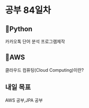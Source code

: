 <h1>공부 84일차</h1>



<h2>📌Python</h2>
카카오톡 단어 분석 프로그램제작

<h2>📌AWS</h2>
클라우드 컴퓨팅(Cloud Computing)이란?

<h2>내일 목표</h2>
AWS 공부,JPA 공부